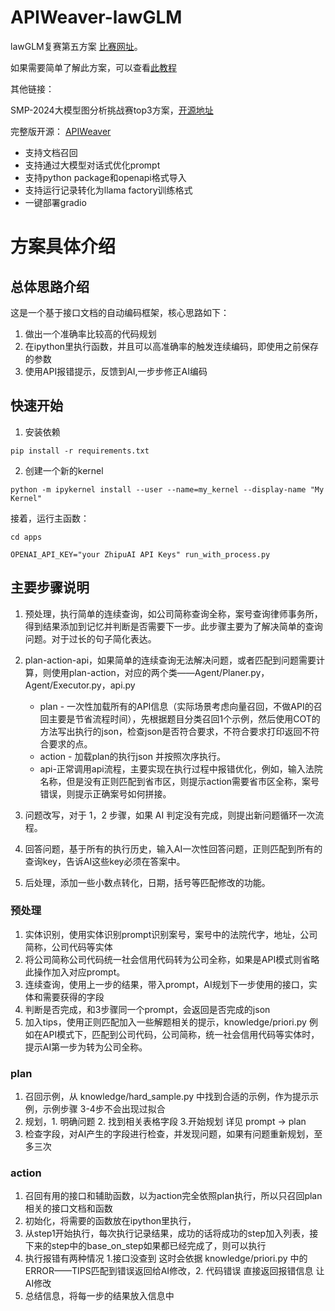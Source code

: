 # APIWeaver-lawGLM

lawGLM复赛第五方案 [比赛网址](https://tianchi.aliyun.com/competition/entrance/532221/rankingList)。

如果需要简单了解此方案，可以查看[此教程](./app/simple_demo.ipynb)

其他链接：

SMP-2024大模型图分析挑战赛top3方案，[开源地址](https://github.com/MeiPixel/APIWeaver-Graph)

完整版开源： [APIWeaver](https://github.com/MeiPixel/APIWeaver)

- 支持文档召回
- 支持通过大模型对话式优化prompt
- 支持python package和openapi格式导入
- 支持运行记录转化为llama factory训练格式
- 一键部署gradio

# 方案具体介绍

## 总体思路介绍

这是一个基于接口文档的自动编码框架，核心思路如下：

1. 做出一个准确率比较高的代码规划
2. 在ipython里执行函数，并且可以高准确率的触发连续编码，即使用之前保存的参数
3. 使用API报错提示，反馈到AI,一步步修正AI编码

## 快速开始

1. 安装依赖

```shell
pip install -r requirements.txt
```

2. 创建一个新的kernel

```shell
python -m ipykernel install --user --name=my_kernel --display-name "My Kernel"
```

接着，运行主函数：

```
cd apps

OPENAI_API_KEY="your ZhipuAI API Keys" run_with_process.py
```

## 主要步骤说明

1. 预处理，执行简单的连续查询，如公司简称查询全称，案号查询律师事务所，得到结果添加到记忆并判断是否需要下一步。此步骤主要为了解决简单的查询问题。对于过长的句子简化表达。
2. plan-action-api，如果简单的连续查询无法解决问题，或者匹配到问题需要计算，则使用plan-action，对应的两个类——Agent/Planer.py，Agent/Executor.py，api.py
    - plan -
      一次性加载所有的API信息（实际场景考虑向量召回，不做API的召回主要是节省流程时间），先根据题目分类召回1个示例，然后使用COT的方法写出执行的json，检查json是否符合要求，不符合要求打印返回不符合要求的点。
    - action - 加载plan的执行json 并按照次序执行。
    - api-正常调用api流程，主要实现在执行过程中报错优化，例如，输入法院名称，但是没有正则匹配到省市区，则提示action需要省市区全称，案号错误，则提示正确案号如何拼接。

3. 问题改写，对于 1，2 步骤，如果 AI 判定没有完成，则提出新问题循环一次流程。
4. 回答问题，基于所有的执行历史，输入AI一次性回答问题，正则匹配到所有的查询key，告诉AI这些key必须在答案中。
5. 后处理，添加一些小数点转化，日期，括号等匹配修改的功能。

### 预处理

1. 实体识别，使用实体识别prompt识别案号，案号中的法院代字，地址，公司简称，公司代码等实体
2. 将公司简称公司代码统一社会信用代码转为公司全称，如果是API模式则省略此操作加入对应prompt。
3. 连续查询，使用上一步的结果，带入prompt，AI规划下一步使用的接口，实体和需要获得的字段
4. 判断是否完成，和3步骤同一个prompt，会返回是否完成的json
5. 加入tips，使用正则匹配加入一些解题相关的提示，knowledge/priori.py 例如在API模式下，匹配到公司代码，公司简称，统一社会信用代码等实体时，提示AI第一步为转为公司全称。

### plan

1. 召回示例，从 knowledge/hard_sample.py 中找到合适的示例，作为提示示例，示例步骤 3-4步不会出现过拟合
2. 规划，1. 明确问题 2. 找到相关表格字段 3.开始规划 详见 prompt -> plan
3. 检查字段，对AI产生的字段进行检查，并发现问题，如果有问题重新规划，至多三次

### action

1. 召回有用的接口和辅助函数，以为action完全依照plan执行，所以只召回plan相关的接口文档和函数
2. 初始化，将需要的函数放在ipython里执行，
3. 从step1开始执行，每次执行记录结果，成功的话将成功的step加入列表，接下来的step中的base_on_step如果都已经完成了，则可以执行
4. 执行报错有两种情况 1.接口没查到 这时会依据 knowledge/priori.py 中的 ERROR——TIPS匹配到错误返回给AI修改，2. 代码错误
   直接返回报错信息 让AI修改
5. 总结信息，将每一步的结果放入信息中
























